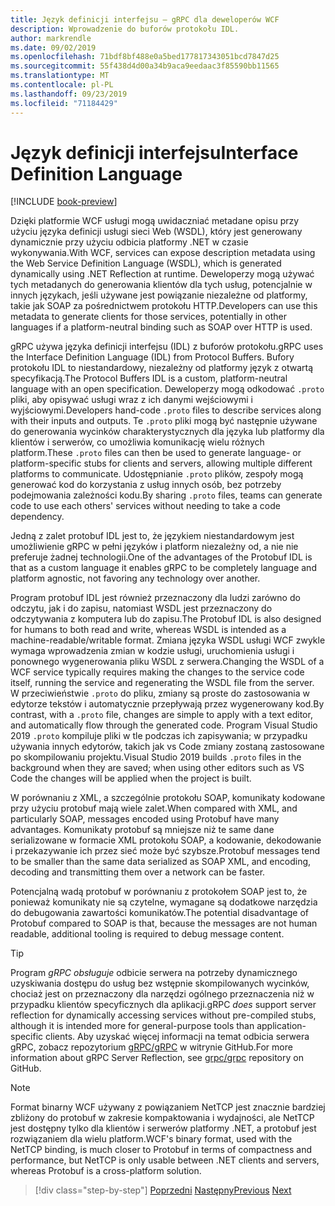 ```yaml
---
title: Język definicji interfejsu — gRPC dla deweloperów WCF
description: Wprowadzenie do buforów protokołu IDL.
author: markrendle
ms.date: 09/02/2019
ms.openlocfilehash: 71bdf8bf488e0a5bed177817343051bcd7847d25
ms.sourcegitcommit: 55f438d4d00a34b9aca9eedaac3f85590bb11565
ms.translationtype: MT
ms.contentlocale: pl-PL
ms.lasthandoff: 09/23/2019
ms.locfileid: "71184429"
---
```

# <a name="interface-definition-language"></a><span data-ttu-id="f3eae-103">Język definicji interfejsu</span><span class="sxs-lookup"><span data-stu-id="f3eae-103">Interface Definition Language</span></span>

[!INCLUDE [book-preview](../../../includes/book-preview.md)]

<span data-ttu-id="f3eae-104">Dzięki platformie WCF usługi mogą uwidaczniać metadane opisu przy użyciu języka definicji usługi sieci Web (WSDL), który jest generowany dynamicznie przy użyciu odbicia platformy .NET w czasie wykonywania.</span><span class="sxs-lookup"><span data-stu-id="f3eae-104">With WCF, services can expose description metadata using the Web Service Definition Language (WSDL), which is generated dynamically using .NET Reflection at runtime.</span></span> <span data-ttu-id="f3eae-105">Deweloperzy mogą używać tych metadanych do generowania klientów dla tych usług, potencjalnie w innych językach, jeśli używane jest powiązanie niezależne od platformy, takie jak SOAP za pośrednictwem protokołu HTTP.</span><span class="sxs-lookup"><span data-stu-id="f3eae-105">Developers can use this metadata to generate clients for those services, potentially in other languages if a platform-neutral binding such as SOAP over HTTP is used.</span></span>

<span data-ttu-id="f3eae-106">gRPC używa języka definicji interfejsu (IDL) z buforów protokołu.</span><span class="sxs-lookup"><span data-stu-id="f3eae-106">gRPC uses the Interface Definition Language (IDL) from Protocol Buffers.</span></span> <span data-ttu-id="f3eae-107">Bufory protokołu IDL to niestandardowy, niezależny od platformy język z otwartą specyfikacją.</span><span class="sxs-lookup"><span data-stu-id="f3eae-107">The Protocol Buffers IDL is a custom, platform-neutral language with an open specification.</span></span> <span data-ttu-id="f3eae-108">Deweloperzy mogą odkodować `.proto` pliki, aby opisywać usługi wraz z ich danymi wejściowymi i wyjściowymi.</span><span class="sxs-lookup"><span data-stu-id="f3eae-108">Developers hand-code `.proto` files to describe services along with their inputs and outputs.</span></span> <span data-ttu-id="f3eae-109">Te `.proto` pliki mogą być następnie używane do generowania wycinków charakterystycznych dla języka lub platformy dla klientów i serwerów, co umożliwia komunikację wielu różnych platform.</span><span class="sxs-lookup"><span data-stu-id="f3eae-109">These `.proto` files can then be used to generate language- or platform-specific stubs for clients and servers, allowing multiple different platforms to communicate.</span></span> <span data-ttu-id="f3eae-110">Udostępnianie `.proto` plików, zespoły mogą generować kod do korzystania z usług innych osób, bez potrzeby podejmowania zależności kodu.</span><span class="sxs-lookup"><span data-stu-id="f3eae-110">By sharing `.proto` files, teams can generate code to use each others' services without needing to take a code dependency.</span></span>

<span data-ttu-id="f3eae-111">Jedną z zalet protobuf IDL jest to, że językiem niestandardowym jest umożliwienie gRPC w pełni języków i platform niezależny od, a nie nie preferuje żadnej technologii.</span><span class="sxs-lookup"><span data-stu-id="f3eae-111">One of the advantages of the Protobuf IDL is that as a custom language it enables gRPC to be completely language and platform agnostic, not favoring any technology over another.</span></span>

<span data-ttu-id="f3eae-112">Program protobuf IDL jest również przeznaczony dla ludzi zarówno do odczytu, jak i do zapisu, natomiast WSDL jest przeznaczony do odczytywania z komputera lub do zapisu.</span><span class="sxs-lookup"><span data-stu-id="f3eae-112">The Protobuf IDL is also designed for humans to both read and write, whereas WSDL is intended as a machine-readable/writable format.</span></span> <span data-ttu-id="f3eae-113">Zmiana języka WSDL usługi WCF zwykle wymaga wprowadzenia zmian w kodzie usługi, uruchomienia usługi i ponownego wygenerowania pliku WSDL z serwera.</span><span class="sxs-lookup"><span data-stu-id="f3eae-113">Changing the WSDL of a WCF service typically requires making the changes to the service code itself, running the service and regenerating the WSDL file from the server.</span></span> <span data-ttu-id="f3eae-114">W przeciwieństwie `.proto` do pliku, zmiany są proste do zastosowania w edytorze tekstów i automatycznie przepływają przez wygenerowany kod.</span><span class="sxs-lookup"><span data-stu-id="f3eae-114">By contrast, with a `.proto` file, changes are simple to apply with a text editor, and automatically flow through the generated code.</span></span> <span data-ttu-id="f3eae-115">Program Visual Studio 2019 `.proto` kompiluje pliki w tle podczas ich zapisywania; w przypadku używania innych edytorów, takich jak vs Code zmiany zostaną zastosowane po skompilowaniu projektu.</span><span class="sxs-lookup"><span data-stu-id="f3eae-115">Visual Studio 2019 builds `.proto` files in the background when they are saved; when using other editors such as VS Code the changes will be applied when the project is built.</span></span>

<span data-ttu-id="f3eae-116">W porównaniu z XML, a szczególnie protokołu SOAP, komunikaty kodowane przy użyciu protobuf mają wiele zalet.</span><span class="sxs-lookup"><span data-stu-id="f3eae-116">When compared with XML, and particularly SOAP, messages encoded using Protobuf have many advantages.</span></span> <span data-ttu-id="f3eae-117">Komunikaty protobuf są mniejsze niż te same dane serializowane w formacie XML protokołu SOAP, a kodowanie, dekodowanie i przekazywanie ich przez sieć może być szybsze.</span><span class="sxs-lookup"><span data-stu-id="f3eae-117">Protobuf messages tend to be smaller than the same data serialized as SOAP XML, and encoding, decoding and transmitting them over a network can be faster.</span></span>

<span data-ttu-id="f3eae-118">Potencjalną wadą protobuf w porównaniu z protokołem SOAP jest to, że ponieważ komunikaty nie są czytelne, wymagane są dodatkowe narzędzia do debugowania zawartości komunikatów.</span><span class="sxs-lookup"><span data-stu-id="f3eae-118">The potential disadvantage of Protobuf compared to SOAP is that, because the messages are not human readable, additional tooling is required to debug message content.</span></span>

> [!TIP]
> <span data-ttu-id="f3eae-119">Program *gRPC obsługuje* odbicie serwera na potrzeby dynamicznego uzyskiwania dostępu do usług bez wstępnie skompilowanych wycinków, chociaż jest on przeznaczony dla narzędzi ogólnego przeznaczenia niż w przypadku klientów specyficznych dla aplikacji.</span><span class="sxs-lookup"><span data-stu-id="f3eae-119">gRPC *does* support server reflection for dynamically accessing services without pre-compiled stubs, although it is intended more for general-purpose tools than application-specific clients.</span></span> <span data-ttu-id="f3eae-120">Aby uzyskać więcej informacji na temat odbicia serwera gRPC, zobacz repozytorium [gRPC/gRPC](https://github.com/grpc/grpc/blob/master/doc/server-reflection.md) w witrynie GitHub.</span><span class="sxs-lookup"><span data-stu-id="f3eae-120">For more information about gRPC Server Reflection, see [grpc/grpc](https://github.com/grpc/grpc/blob/master/doc/server-reflection.md) repository on GitHub.</span></span>

> [!NOTE]
> <span data-ttu-id="f3eae-121">Format binarny WCF używany z powiązaniem NetTCP jest znacznie bardziej zbliżony do protobuf w zakresie kompaktowania i wydajności, ale NetTCP jest dostępny tylko dla klientów i serwerów platformy .NET, a protobuf jest rozwiązaniem dla wielu platform.</span><span class="sxs-lookup"><span data-stu-id="f3eae-121">WCF's binary format, used with the NetTCP binding, is much closer to Protobuf in terms of compactness and performance, but NetTCP is only usable between .NET clients and servers, whereas Protobuf is a cross-platform solution.</span></span>

>[!div class="step-by-step"]
><span data-ttu-id="f3eae-122">[Poprzedni](approach.md)
>[Następny](network-protocols.md)</span><span class="sxs-lookup"><span data-stu-id="f3eae-122">[Previous](approach.md)
[Next](network-protocols.md)</span></span>
